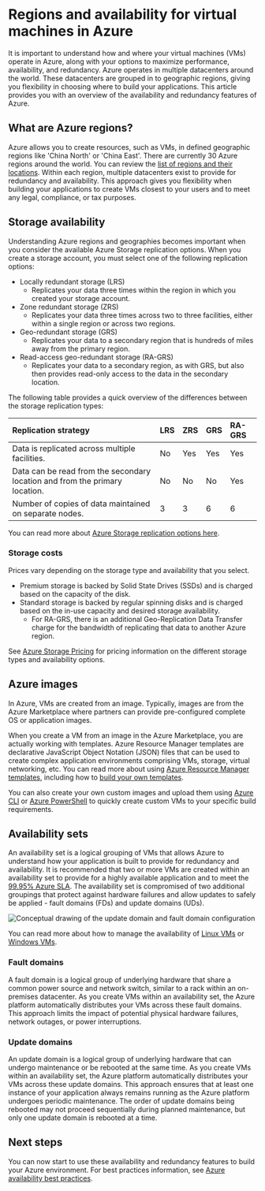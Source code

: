# Regions and availability for virtual machines in Azure
It is important to understand how and where your virtual machines (VMs) operate in Azure, along with your options to maximize performance, availability, and redundancy. Azure operates in multiple datacenters around the world. These datacenters are grouped in to geographic regions, giving you flexibility in choosing where to build your applications. This article provides you with an overview of the availability and redundancy features of Azure.

## What are Azure regions?
Azure allows you to create resources, such as VMs, in defined geographic regions like 'China North' or 'China East'. There are currently 30 Azure regions around the world. You can review the [list of regions and their locations](https://azure.microsoft.com/regions/). Within each region, multiple datacenters exist to provide for redundancy and availability. This approach gives you flexibility when building your applications to create VMs closest to your users and to meet any legal, compliance, or tax purposes.

## Storage availability
Understanding Azure regions and geographies becomes important when you consider the available Azure Storage replication options. When you create a storage account, you must select one of the following replication options:

- Locally redundant storage (LRS)
    - Replicates your data three times within the region in which you created your storage account.
- Zone redundant storage (ZRS)
    - Replicates your data three times across two to three facilities, either within a single region or across two regions.
- Geo-redundant storage (GRS)
    - Replicates your data to a secondary region that is hundreds of miles away from the primary region.
- Read-access geo-redundant storage (RA-GRS)
    - Replicates your data to a secondary region, as with GRS, but also then provides read-only access to the data in the secondary location.

The following table provides a quick overview of the differences between the storage replication types:

| Replication strategy                                                        | LRS | ZRS | GRS | RA-GRS |
|:----------------------------------------------------------------------------|:----|:----|:----|:-------|
| Data is replicated across multiple facilities.                              | No  | Yes | Yes | Yes    |
| Data can be read from the secondary location and from the primary location. | No  | No  | No  | Yes    |
| Number of copies of data maintained on separate nodes.                      | 3   | 3   | 6   | 6      |

You can read more about [Azure Storage replication options here](/documentation/articles/storage-redundancy/).

### Storage costs
Prices vary depending on the storage type and availability that you select. 

- Premium storage is backed by Solid State Drives (SSDs) and is charged based on the capacity of the disk.
- Standard storage is backed by regular spinning disks and is charged based on the in-use capacity and desired storage availability.
    - For RA-GRS, there is an additional Geo-Replication Data Transfer charge for the bandwidth of replicating that data to another Azure region.

See [Azure Storage Pricing](/pricing/details/storage/) for pricing information on the different storage types and availability options.


## Azure images
In Azure, VMs are created from an image. Typically, images are from the Azure Marketplace where partners can provide pre-configured complete OS or application images.

When you create a VM from an image in the Azure Marketplace, you are actually working with templates. Azure Resource Manager templates are declarative JavaScript Object Notation (JSON) files that can be used to create complex application environments comprising VMs, storage, virtual networking, etc. You can read more about using [Azure Resource Manager templates](/documentation/articles/resource-group-overview), including how to [build your own templates](/documentation/articles/resource-group-authoring-templates/).

You can also create your own custom images and upload them using [Azure CLI](/documentation/articles/virtual-machines-linux-upload-vhd/) or [Azure PowerShell](/documentation/articles/virtual-machines-windows-upload-image/) to quickly create custom VMs to your specific build requirements.


## Availability sets
An availability set is a logical grouping of VMs that allows Azure to understand how your application is built to provide for redundancy and availability. It is recommended that two or more VMs are created within an availability set to provide for a highly available application and to meet the [99.95% Azure SLA](/support/sla/virtual-machines/). The availability set is compromised of two additional groupings that protect against hardware failures and allow updates to safely be applied - fault domains (FDs) and update domains (UDs).

![Conceptual drawing of the update domain and fault domain configuration](./media/virtual-machines-common-regions-and-availability/ud-fd-configuration.png)

You can read more about how to manage the availability of [Linux VMs](/documentation/articles/virtual-machines-linux-manage-availability/) or [Windows VMs](/documentation/articles/virtual-machines-windows-manage-availability/).

### Fault domains
A fault domain is a logical group of underlying hardware that share a common power source and network switch, similar to a rack within an on-premises datacenter. As you create VMs within an availability set, the Azure platform automatically distributes your VMs across these fault domains. This approach limits the impact of potential physical hardware failures, network outages, or power interruptions.

### Update domains
An update domain is a logical group of underlying hardware that can undergo maintenance or be rebooted at the same time. As you create VMs within an availability set, the Azure platform automatically distributes your VMs across these update domains. This approach ensures that at least one instance of your application always remains running as the Azure platform undergoes periodic maintenance. The order of update domains being rebooted may not proceed sequentially during planned maintenance, but only one update domain is rebooted at a time.


## Next steps
You can now start to use these availability and redundancy features to build your Azure environment. For best practices information, see [Azure availability best practices](/documentation/articles/best-practices-availability-checklist/).